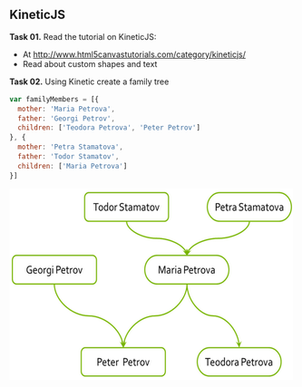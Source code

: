 ## KineticJS

**Task 01.** Read the tutorial on KineticJS:
 * At http://www.html5canvastutorials.com/category/kineticjs/ 
 * Read about custom shapes and text

**Task 02.** Using Kinetic create a family tree
```js
var familyMembers = [{
  mother: 'Maria Petrova',
  father: 'Georgi Petrov',
  children: ['Teodora Petrova', 'Peter Petrov']
}, {
  mother: 'Petra Stamatova',
  father: 'Todor Stamatov',
  children: ['Maria Petrova']
}] 
```

![img](https://raw.githubusercontent.com/Termininja/TelerikAcademy/master/JavaScript/JS%20UI%20&%20DOM/03.%20KineticJS/graph.png)
